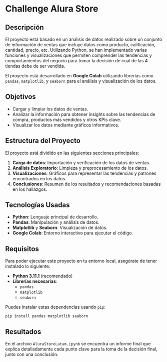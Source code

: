 <h1>Challenge Alura Store</h1>

<h2>Descripción</h2>
  <p>El proyecto está basado en un análisis de datos realizado sobre un conjunto de información de ventas que incluye datos como producto, calificación, cantidad, precio, etc. Utilizando Python, se han implementado varias funciones y visualizaciones que permiten comprender las tendencias y comportamientos del negocio para tomar la decisión de cual de las 4 tiendas debe de ser vendida.</p>
  <p>El proyecto está desarrollado en <strong>Google Colab</strong> utilizando librerías como <code>pandas</code>, <code>matplotlib</code>, y <code>seaborn</code> para el análisis y visualización de los datos.</p>

<h2>Objetivos</h2>
  <ul>
    <li>Cargar y limpiar los datos de ventas.</li>
    <li>Analizar la información para obtener insights sobre las tendencias de compra, productos más vendidos y otros KPIs clave.</li>
    <li>Visualizar los datos mediante gráficos informativos.</li>
  </ul>

<h2>Estructura del Proyecto</h2>
  <p>El proyecto está dividido en las siguientes secciones principales:</p>
  <ol>
    <li><strong>Carga de datos</strong>: Importación y verificación de los datos de ventas.</li>
    <li><strong>Análisis Exploratorio</strong>: Limpieza y preprocesamiento de los datos.</li>
    <li><strong>Visualizaciones</strong>: Gráficos para representar las tendencias y patrones encontrados en los datos.</li>
    <li><strong>Conclusiones</strong>: Resumen de los resultados y recomendaciones basadas en los hallazgos.</li>
  </ol>

<h2>Tecnologías Usadas</h2>
  <ul>
    <li><strong>Python</strong>: Lenguaje principal de desarrollo.</li>
    <li><strong>Pandas</strong>: Manipulación y análisis de datos.</li>
    <li><strong>Matplotlib</strong> y <strong>Seaborn</strong>: Visualización de datos.</li>
    <li><strong>Google Colab</strong>: Entorno interactivo para ejecutar el código.</li>
  </ul>

<h2>Requisitos</h2>
  <p>Para poder ejecutar este proyecto en tu entorno local, asegúrate de tener instalado lo siguiente:</p>
  <ul>
    <li><strong>Python 3.11.1</strong> (recomendado)</li>
    <li><strong>Librerías necesarias</strong>:
      <ul>
        <li><code>pandas</code></li>
        <li><code>matplotlib</code></li>
        <li><code>seaborn</code></li>
      </ul>
    </li>
  </ul>
  <p>Puedes instalar estas dependencias usando <code>pip</code>:</p>
  <pre><code>pip install pandas matplotlib seaborn</code></pre>

<h2>Resultados</h2>
  <p>En el archivo <code>AluraStoreLatam.ipynb</code> se encuentra un informe final que explica detalladamente cada punto clave para la toma de la decisión final, junto con una conclusión.</p>
